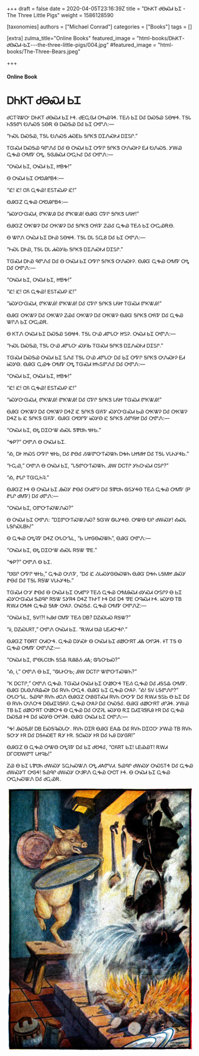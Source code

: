 +++
draft = false
date = 2020-04-05T23:16:39Z
title = "ᎠᏂᏦᎢ ᏧᎾᏍᏗ ᏏᏆ - The Three Little Pigs"
weight = 1586128590

[taxonomies]
authors = ["Michael Conrad"]
categories = ["Books"]
tags = []

[extra]
zulma_title="Online Books"
featured_image = "html-books/ᎠᏂᏦᎢ-ᏧᎾᏍᏗ-ᏏᏆ---the-three-little-pigs/004.jpg"
#featured_image = "html-books/The-Three-Bears.jpeg"

+++
#### Online Book

# ᎠᏂᏦᎢ ᏧᎾᏍᏗ ᏏᏆ

ᏧᏟᎢᎸᏔᏅ ᎠᏂᏦᎢ ᏧᎾᏍᏗ ᏏᏆ ᎨᏎ. ᏧᎬᏩᎶᏗ ᎤᏂᏯᎸᏎ. ᎢᎬᏱ ᏏᏆ ᎠᎴ ᎠᏍᎦᏯ ᏚᎾᏠᏎ. ᎢᎦᏓ ᏂᏕᎦᏛᎥ ᎧᏁᏍᎦ
ᏚᎾᎡ Ꮎ ᎠᏍᎦᏯ ᎠᎴ ᏏᏆ ᎤᏛᏁ:—

“ᎰᏍᏓ ᎠᏍᎦᏯ, ᎢᎦᏓ ᎧᏁᏍᎦ ᏗᏍᎬᏏ ᎦᎵᏦᏕ ᎠᏆᏁᏍᎨᏗ ᎠᏆᏚᎵ.”

ᎢᏳᏍᏗ ᎠᏍᎦᏯ ᏄᏛᏁᎴ ᎠᎴ Ꮎ ᎤᏍᏗ ᏏᏆ ᎤᏤᎵ ᎦᎵᏦᏕ ᎤᏁᏍᎨᎮ ᎬᏗ ᎧᏁᏍᎦ. ᎩᎳᏊ ᏩᎭᏯ ᎤᎷᏤ ᎤᎿ. ᎦᎶᎯᏍᏗ
ᎤᏩᏂᎴ ᎠᎴ ᎤᏛᏁ:—

“ᎤᏍᏗ ᏏᏆ, ᎤᏍᏗ ᏏᏆ, ᏥᏴᎭ\!”
<!-- more -->
Ꮎ ᎤᏍᏗ ᏏᏆ ᎤᏬᎯᎵᏴᏎ:—

“ᎥᏝ\! ᎥᏝ\! ᏣᏲ ᏩᎭᏯ\! ᎬᏚᎢᏍᏗᎮ ᎥᏝ\!”

ᎾᎯᏳᏃ ᏩᎭᏯ ᎤᏬᎯᎵᏴᏎ:—

“ᎥᏍᎩᏅᏳᏍᏗ, ᏛᏦᏔᎯ ᎠᎴ ᏛᏦᏔᎯ\! ᎾᎯᏳ ᏣᏤᎵ ᎦᎵᏦᏕ ᏓᏲᏥ\!”

ᎾᎯᏳᏃ ᎤᏦᏔᎮ ᎠᎴ ᎤᏦᏔᎮ ᎠᎴ ᎦᎵᏦᏕ ᎤᏲᏤ ᏃᏊᎴ ᏩᎭᏯ ᎢᎬᏱ ᏏᏆ ᎤᏩᏯᎡᎾ.

Ꮎ ᏔᎵᏁ ᎤᏍᏗ ᏏᏆ ᎠᎨᏯ ᏚᎾᏠᏎ. ᎢᎦᏓ ᎠᏓ ᏚᏩᏰ ᎠᎴ ᏏᏆ ᎤᏛᏁ:—

“ᎰᏍᏓ ᎠᎨᏯ, ᎢᎦᏓ ᎠᏓ ᏗᏍᎩᎥᏏ ᎦᎵᏦᏕ ᎠᏆᏁᏍᎨᏗ ᎠᏆᏚᎵ.”

ᎢᏳᏍᏗ ᎠᎨᏯ ᏄᏛᏁᎴ ᎠᎴ Ꮎ ᎤᏍᏗ ᏏᏆ ᎤᏤᎵ ᎦᎵᏦᏕ ᎤᏁᏍᎨᎮ. ᎾᎯᏳ ᏩᎭᏯ ᎤᎷᏤ ᎤᎿ ᎠᎴ ᎤᏛᏁ:—

“ᎤᏍᏗ ᏏᏆ, ᎤᏍᏗ ᏏᏆ, ᏥᏴᎭ\!”

“ᎥᏝ\! ᎥᏝ\! ᏣᏲ ᏩᎭᏯ\! ᎬᏚᎢᏍᏗᎮ ᎥᏝ\!”

“ᎥᏍᎩᏅᏳᏍᏗ, ᏛᏦᏔᎯ\! ᏛᏦᏔᎯ\! ᎠᎴ ᏣᏤᎵ ᎦᎵᏦᏕ ᏓᏲᏥ ᎢᏳᏍᏗ ᏛᏦᏔᎯ\!”

ᎾᎯᏳ ᎤᏦᏔᎮ ᎠᎴ ᎤᏦᏔᎮ ᏃᏊᎴ ᎤᏦᏔᎮ ᎠᎴ ᎤᏦᏔᎮ ᎾᎯᏳ ᎦᎵᏦᏕ ᎤᏲᏤ ᎠᎴ ᏩᎭᏯ ᏔᎵᏁ ᏏᏆ ᎤᏩᏯᎡ.

Ꮎ ᏦᎢᏁ ᎤᏍᏗ ᏏᏆ ᎠᏍᎦᏯ ᏚᎾᏠᏎ. ᎢᎦᏓ ᏅᏯ ᏗᏛᏓᏅ ᏥᏚᎮ. ᎤᏍᏗ ᏏᏆ ᎤᏛᏁ:—

“ᎰᏍᏓ ᎠᏍᎦᏯ, ᎢᎦᏓ ᏅᏯ ᏗᏛᏓᏅ ᏍᎩᎥᏏ ᎢᏳᏍᏗ ᎦᎵᏦᏕ ᎠᏆᏁᏍᎨᏗ ᎠᏆᏚᎵ.”

ᎢᏳᏍᏗ ᎠᏍᎦᏯ ᎤᏍᏗ ᏏᏆ ᏚᏁᎴ ᎢᎦᏓ ᏅᏯ ᏗᏛᏓᏅ ᎠᎴ ᏏᏆ ᎤᏤᎵ ᎦᎵᏦᏕ ᎤᏁᏍᎨᎮ ᎬᏗ ᎥᏍᎩᎾ. ᎾᎯᏳ ᏩᏯᎭ
ᎤᎷᏤ ᎤᎿ ᎢᏳᏍᏗ ᏥᏂᏚᏛᏁᎴ ᎠᎴ ᎤᏛᏁ:—

“ᎤᏍᏗ ᏏᏆ, ᎤᏍᏗ ᏏᏆ, ᏥᏴᎭ\!”

“ᎥᏝ\! ᎥᏝ\! ᏣᏲ ᏩᎭᏯ\! ᎬᏚᎢᏍᏗᎮ ᎥᏝ\!”

“ᎥᏍᎩᏅᏳᏍᏗ, ᏛᏦᏔᎯ\! ᏛᏦᏔᎯ\! ᎠᎴ ᏣᏤᎵ ᎦᎵᏦᏕ ᏓᏲᏥ ᎢᏳᏍᏗ ᏛᏦᏔᎯ\!”

ᎾᎯᏳ ᎤᏦᏔᎮ ᎠᎴ ᎤᏦᏔᎮ ᎠᏎᏃ ᎥᏝ ᎦᎵᏦᏕ ᏳᏲᏤ ᏍᎩᏅᏳᏍᏗ ᏏᏊ ᎤᏦᏔᎮ ᎠᎴ ᎤᏦᏔᎮ ᎠᏎᏃ Ꮟ ᎥᏝ ᎦᎵᏦᏕ
ᏳᏲᏤ. ᎾᎯᏳ ᎤᏬᎵᏤ ᎥᏍᎩᎾ ᎥᏝ ᎦᎵᏦᏕ ᏱᏛᏲᏥ ᎠᎴ ᎤᏛᏁ:—

“ᎤᏍᏗ ᏏᏆ, ᎾᎿ ᎠᏆᏅᏔ ᎣᏍᏓ ᏕᏈᏌᏂ ᏠᎨᏏ.”

“ᎭᏢ?” ᎤᏛᏁ Ꮎ ᎤᏍᏗ ᏏᏆ.

“Ꭳ, ᎠᎨ ᏥᏍᏚ ᎤᏤᎵ ᏠᎨᏏ, ᎠᎴ ᏑᎾᎴ ᏱᏔᏛᏅᎢᏍᏔᏂ ᎠᎭᏂ ᏓᏥᎷᏥ ᎠᎴ ᎢᎦᏓ ᏙᏓᏂᎩᏎᏏ.”

“ᎰᏩᏊ,” ᎤᏛᏁ Ꮎ ᎤᏍᏗ ᏏᏆ, “ᏓᎦᏛᏅᎢᏍᏔᏂ. ᎯᎳ ᎠᏟᎢᎵ ᎩᏂᏅᏍᏗ ᏣᏚᎵ?”

“Ꭳ, ᏑᏓᎵ ᎢᏳᏩᏂᎸ.”

ᎾᎯᏳᏃ ᎨᏎ Ꮎ ᎤᏍᏗ ᏏᏆ ᎯᏍᎩ ᏑᎾᎴ ᎤᏗᏛᎮ ᎠᎴ ᏕᏈᏌᏂ ᏫᏚᎩᏎᎾ ᎢᎬᏱ ᏩᎭᏯ ᎤᎷᏤ (Ꮲ ᏑᏓᎵ ᏧᎷᏤ) ᎠᎴ
ᏧᏛᏁ:—

“ᎤᏍᏗ ᏏᏆ, ᏣᏛᏅᎢᏍᏔᏁᏍ?”

Ꮎ ᎤᏍᏗ ᏏᏆ ᎤᏛᏁ: “ᎠᏆᏛᏅᎢᏍᏔᏁᏍ? ᎦᏳᎳ ᏫᏓᎩᏎᎾ. ᎤᏔᎾ ᎧᎵ ᏧᎳᏍᎩ\! ᎣᏍᏓ ᏓᎦᎵᏍᏓᏴᏂ\!”

Ꮎ ᏩᎭᏯ ᎤᎿᎸᏤ ᎠᏎᏃ ᎤᏓᏅᏖᏞ, “Ꮟ ᏓᏥᎶᎾᏍᏔᏂ”, ᎾᎯᏳ ᎤᏛᏁ:—

“ᎤᏍᏗ ᏏᏆ, ᎾᎿ ᎠᏆᏅᏔ ᎣᏍᏓ ᏒᎦᏔ ᏡᎬ.”

“ᎭᏢ?” ᎤᏛᏁ Ꮎ ᏏᏆ.

“ᏌᎶᎵ ᎤᏤᎵ ᏠᎨᏏ,” ᏩᎭᏯ ᎤᏁᏤ, “ᎠᎴ ᎥᏝ ᏱᏓᏍᎩᎶᎾᏍᏔᏂ ᎾᎯᏳ ᎠᎭᏂ ᏓᎦᎷᏥ ᎯᏍᎩ ᏑᎾᎴ ᎠᎴ ᎢᎦᏓ ᏒᎦᏔ
ᏙᏓᏂᎩᏎᏏ.”

ᎢᏳᏍᏗ ᏅᎩ ᏑᎾᎴ Ꮎ ᎤᏍᏗ ᏏᏆ ᎤᏗᏛᎮ ᎢᎬᏱ ᏩᎭᏯ ᎤᎷᎯᏍᏗ ᏧᎩᏍᏗ ᎤᏚᎵᎮ Ꮎ ᏏᏆ ᏍᎩᏅᏳᏍᏗ ᎦᏯᏄᎵ ᏒᎦᏔ
ᏚᎩᏒᏎ ᎠᏎᏃ ᎢᏂᎨᎢ ᎨᏎ ᎠᎴ ᎠᏎ ᏡᎬ ᎤᎸᏍᏗ ᎨᏎ. ᎥᏍᎩᎾ ᎢᏴ ᎡᎳᏗ ᎤᎷᏎ ᏩᎭᏯ ᎦᎷᎨ ᎤᎪᎮ.
ᎤᏍᎦᎴ. ᏩᎭᏯ ᎤᎷᏤ ᎤᏛᏁᏃ:—

“ᎤᏍᏗ ᏏᏆ, ᎦᏙ\!?\! ᏂᎯᏧ ᏣᎷᏤ ᎢᎬᏱ ᎠᏴ? ᎠᏃᏍᏓᏍ ᏒᎦᏔ?”

“ᎥᎥ, ᎠᏃᏍᏓᏒᎢ,” ᎤᏛᏁ ᎤᏍᏗ ᏏᏆ. “ᎡᎳᏗ ᏌᏊ ᏓᎬᏗᏅᏎᎵ.”

ᎾᎯᏳᏃ ᎢᎾᏒᎢ ᎤᏗᏅᏎ. ᏩᎭᏯ ᎠᎩᏍᎨ Ꮎ ᎤᏍᏗ ᏏᏆ ᏧᏪᏅᏒᎢ ᏗᏜ ᎤᎵᏘᏎ. ᏐᎢ ᎢᎦ Ꮎ ᏩᎭᏯ ᎤᎷᏤ ᎤᏛᏁᏃ:—

“ᎤᏍᏗ ᏏᏆ, ᏛᎾᏓᏟᏌᏂ ᎦᏚᎲ ᏒᎯᏰᏱ ᏗᏜ; ᏫᏖᏅᏏᏍ?”

“Ꭳ, Ꭵ,” ᎤᏛᏁ Ꮎ ᏏᏆ, “ᏫᏓᎨᏅᏏ; ᎯᎳ ᎠᏟᎢᎵ ᏔᏛᏅᎢᏍᏔᏂ?”

“Ꮶ ᎠᏟᎢᎵ,” ᎤᏛᏁ ᏩᎭᏯ. ᎢᏳᏍᏗ ᎤᏍᏗ ᏏᏆ ᎤᏪᏅᏎ ᎢᎬᏱ ᏩᎭᏯ ᎠᎴ ᏗᎦᏚᎲ ᎤᎷᏤ. ᎾᎯᏳ ᎠᏓᎾᏁᏒᎲᏍᎨ ᎠᎴ
ᏒᏙᏂ ᎤᏩᏎ. ᎾᎯᏳ ᏏᏆ ᏩᎭᏯ ᎤᎪᎮ. “Ꭳ\! ᎦᏙ ᏓᎦᏛᏁᎵ?” ᎤᏓᏅᏖᏞ. ᎦᏯᏄᎵ ᏒᏙᏂ ᏧᏣᏁ ᎾᎯᏳᏃ ᎤᏰᎶᎢᏍᏗ
ᏒᏙᏂ ᎤᏅᏤ ᎠᎴ ᎡᎳᏗ ᎦᏚᏏ Ꮎ ᏏᏆ ᎠᎴ Ꮎ ᏒᏙᏂ ᎤᏁᏅᏎ ᎠᎾᏗᏆᎸᏕᏲᎮ. ᏩᎭᏯ ᎤᎪᎮ ᎠᎴ ᎤᏍᎦᎴ. ᎾᎯᏳ
ᏧᏪᏅᏒᎢ ᏧᎵᏘᏎ. ᎩᎳᏊ ᎢᏴ ᏏᏆ ᏧᏪᏅᏒᎢ ᎤᏪᏅᏎ Ꮎ ᏩᎭᏯ ᎠᎴ ᎤᏃᎮᏞ ᎥᏍᎩᎾ ᎡᏆ ᎠᏗᏆᎸᏕᏲᎯ
ᎨᏒ ᎠᎴ ᏩᎭᏯ ᎠᏍᎦᎯ ᎨᏎ ᎠᎴ ᎥᏍᎩᎾ ᎤᎵᏘᏎ. ᎾᎯᏳ ᎤᏍᏗ ᏏᏆ ᎤᏛᏁ:—

“Ꭽ\! ᎯᏍᎦᎯ\! ᎠᏴ ᎬᏍᎦᎸᏍᏓᏅ. ᏒᏙᏂ ᎠᏆᏒ ᎾᎯᏳ ᎬᎪᎲ ᎠᎴ ᏒᏙᏂ ᎠᏆᏣᏅ ᎩᎳᏊ ᎢᏴ ᏒᏙᏂ ᎦᏅᎩ ᎨᏒ ᎠᎴ
ᎠᎦᏐᏍᎬᎢ ᎡᎩ ᎨᏒ. ᎦᏣᎥᏍᎩ ᎨᏒ ᎠᎴ ᏂᎯ ᎠᎩᎶᏒ\!”

ᎾᎯᏳᏃ Ꮎ ᏩᎭᏯ ᎤᏔᎾ ᎤᎿᎸᏤ ᎠᎴ ᏏᏆ ᏧᏬᏎᎴ, “ᏣᏲᏒᎢ ᏏᏆ\! ᏓᎬᏯᏯᎢ\! ᎡᎳᏗ ᎠᎱᏣᏬᎳᏛᎢ ᏓᏥᎸᏏ\!”

ᏃᏊ Ꮎ ᏏᏆ ᏓᏈᏌᏂ ᏧᎳᏍᎩ ᏚᏩᏂᏍᏔᏁ ᎤᎿ ᏗᎪᏛᏙᏗ. ᎦᏯᏄᎵ ᏧᎳᏍᎩ ᎤᏍᏚᎢᏎ ᎠᎴ ᏩᎭᏯ ᏧᎳᏍᎩᎢ ᎤᎶᏎ\!
ᎦᏯᏄᎵ ᏧᎳᏍᎩ ᎤᏭᏢᏁ ᏩᎭᏯ ᎤᏣᎢ ᎨᏎ. Ꮎ ᎤᏍᏗ ᏏᏆ ᏩᎭᏯ ᎤᏩᏂᏍᏔᏁ ᎠᎴ ᏧᏩᏯᎡ.

![image](004.jpg)


